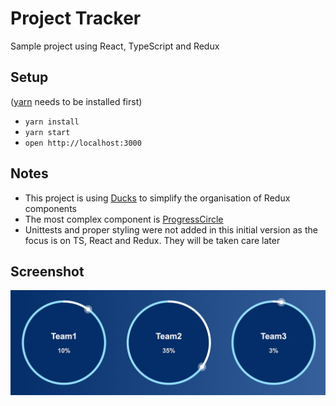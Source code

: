 # Project Tracker

Sample project using React, TypeScript and Redux

## Setup
([yarn](https://yarnpkg.com/en/) needs to be installed first)
- `yarn install`
- `yarn start`
- `open http://localhost:3000`

## Notes
- This project is using [Ducks](https://github.com/erikras/ducks-modular-redux) to simplify the organisation of Redux components
- The most complex component is [ProgressCircle](https://github.com/emilioicai/progress-tracker/blob/master/src/components/ProgressCircle/index.tsx)
- Unittests and proper styling were not added in this initial version as the focus is on TS, React and Redux. They will be taken care later

## Screenshot
![screenshot](https://raw.githubusercontent.com/emilioicai/progress-tracker/master/img/screenshot.png)
